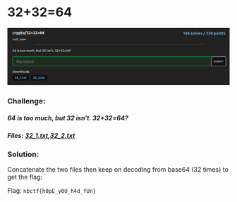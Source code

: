 # 32+32=64
![challenge](challenge.png)
### Challenge:
##### 64 is too much, but 32 isn't. 32+32=64?

##### Files: [32_1.txt](32_1.txt),[32_2.txt](32_2.txt)

### Solution:

Concatenate the two files then keep on decoding from base64 (32 times) to get the flag:

Flag: ```nbctf{h0pE_y0U_h4d_fUn}```